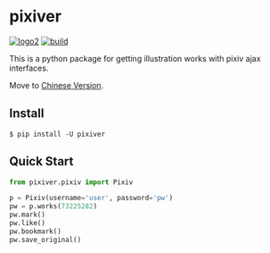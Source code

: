 pixiver
=======

[![logo2](https://img.shields.io/badge/pypi-0.0.8.8161-blue.svg)](https://pypi.org/project/pixiver/)
[![build](https://travis-ci.org/yomikochan/pixiver.svg?branch=master)](https://travis-ci.org/yomikochan/pixiver)

This is a python package for getting illustration works with pixiv ajax interfaces.

Move to [Chinese Version](README-cn.md).

Install
-------

`$ pip install -U pixiver`

Quick Start
-----------

```python
from pixiver.pixiv import Pixiv

p = Pixiv(username='user', password='pw')
pw = p.works(73225282)
pw.mark()
pw.like()
pw.bookmark()
pw.save_original()
```